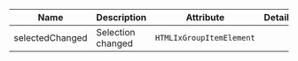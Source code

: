 | Name                                                                                                        | Description       | Attribute                | Detail |
| ----------------------------------------------------------------------------------------------------------- | ----------------- | ------------------------ | ------ |
| <div className="Api__Table"> <div>selectedChanged</div> <div className="Api__Table Docs__Tags"></div></div> | Selection changed | `HTMLIxGroupItemElement` |
